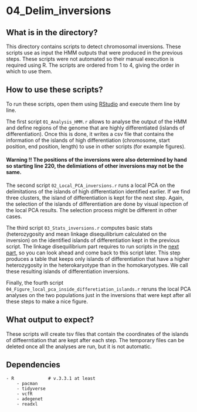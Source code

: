# 04_Delim_inversions


## What is in the directory?

This directory contains scripts to detect chromosomal inversions. These scripts use as input the HMM outputs that were produced in the previous steps. These scripts were not automated so their manual execution is required using R. The scripts are ordered from 1 to 4, giving the order in which to use them.

## How to use these scripts?

To run these scripts, open them using [RStudio](https://posit.co/) and execute them line by line. 

The first script `01_Analysis_HMM.r` allows to analyse the output of the HMM and define regions of the genome that are highly differentiated (islands of differentiation). Once this is done, it writes a csv file that contains the information of the islands of high differentiation (chromosome, start position, end position, length) to use in other scripts (for example figures).
#### Warning !! The positions of the inversions were also determined by hand so starting line 220, the delimiations of other inversions may not be the same.

The second script `02_Local_PCA_inversions.r` runs a local PCA on the delimitations of the islands of high differentiation identified earlier. If we find three clusters, the island of differentiation is kept for the next step. Again, the selection of the islands of differentiation are done by visual ispection of the local PCA results. The selection process might be different in other cases.

The third script `03_Stats_inversions.r` computes basic stats (heterozygosity and mean linkage disequilibrium calculated on the inversion) on the identified islands of differentiation kept in the previous script. The linkage disequilibrium part requires to run scripts in the [next part](../05_Linkage_disequilibrium/), so you can look ahead and come back to this script later. This step produces a table that keeps only islands of differentiation that have a higher heterozygosity in the heterokaryotype than in the homokaryotypes. We call these resulting islands of differentiation inversions.

Finally, the fourth script `04_Figure_local_pca_inside_differetiation_islands.r` reruns the local PCA analyses on the two populations just in the inversions that were kept after all these steps to make a nice figure.


## What output to expect?

These scripts will create tsv files that contain the coordinates of the islands of diffeerntiation that are kept after each step. The temporary files can be deleted once all the analyses are run, but it is not automatic.

## Dependencies


```
- R             # v.3.3.1 at least
    - pacman
    - tidyverse
    - vcfR
    - adegenet
    - readxl
```
